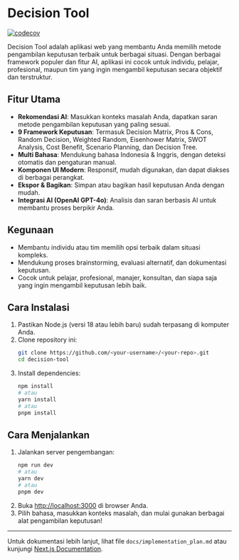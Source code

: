 # Decision Tool

[![codecov](https://codecov.io/gh/<your-username>/<your-repo>/branch/main/graph/badge.svg)](https://codecov.io/gh/<your-username>/<your-repo>)

Decision Tool adalah aplikasi web yang membantu Anda memilih metode pengambilan keputusan terbaik untuk berbagai situasi. Dengan berbagai framework populer dan fitur AI, aplikasi ini cocok untuk individu, pelajar, profesional, maupun tim yang ingin mengambil keputusan secara objektif dan terstruktur.

## Fitur Utama
- **Rekomendasi AI**: Masukkan konteks masalah Anda, dapatkan saran metode pengambilan keputusan yang paling sesuai.
- **9 Framework Keputusan**: Termasuk Decision Matrix, Pros & Cons, Random Decision, Weighted Random, Eisenhower Matrix, SWOT Analysis, Cost Benefit, Scenario Planning, dan Decision Tree.
- **Multi Bahasa**: Mendukung bahasa Indonesia & Inggris, dengan deteksi otomatis dan pengaturan manual.
- **Komponen UI Modern**: Responsif, mudah digunakan, dan dapat diakses di berbagai perangkat.
- **Ekspor & Bagikan**: Simpan atau bagikan hasil keputusan Anda dengan mudah.
- **Integrasi AI (OpenAI GPT-4o)**: Analisis dan saran berbasis AI untuk membantu proses berpikir Anda.

## Kegunaan
- Membantu individu atau tim memilih opsi terbaik dalam situasi kompleks.
- Mendukung proses brainstorming, evaluasi alternatif, dan dokumentasi keputusan.
- Cocok untuk pelajar, profesional, manajer, konsultan, dan siapa saja yang ingin mengambil keputusan lebih baik.

## Cara Instalasi
1. Pastikan Node.js (versi 18 atau lebih baru) sudah terpasang di komputer Anda.
2. Clone repository ini:
   ```bash
   git clone https://github.com/<your-username>/<your-repo>.git
   cd decision-tool
   ```
3. Install dependencies:
   ```bash
   npm install
   # atau
   yarn install
   # atau
   pnpm install
   ```

## Cara Menjalankan
1. Jalankan server pengembangan:
   ```bash
   npm run dev
   # atau
   yarn dev
   # atau
   pnpm dev
   ```
2. Buka [http://localhost:3000](http://localhost:3000) di browser Anda.
3. Pilih bahasa, masukkan konteks masalah, dan mulai gunakan berbagai alat pengambilan keputusan!

---

Untuk dokumentasi lebih lanjut, lihat file `docs/implementation_plan.md` atau kunjungi [Next.js Documentation](https://nextjs.org/docs).
